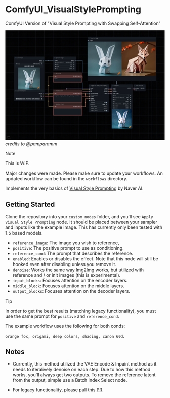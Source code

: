 # ComfyUI_VisualStylePrompting
ComfyUI Version of "Visual Style Prompting with Swapping Self-Attention"

![image](workflows/workflow_simple.png)
*credits to @pamparamm*

> [!NOTE]
> This is WIP.
>
> Major changes were made. Please make sure to update your workflows. An updated workflow can be found in the `workflows` directory.

Implements the very basics of [Visual Style Prompting](https://github.com/naver-ai/Visual-Style-Prompting) by Naver AI.

## Getting Started

Clone the repository into your `custom_nodes` folder, and you'll see `Apply Visual Style Prompting` node. It should be placed between your sampler and inputs like the example image.
This has currently only been tested with 1.5 based models.

- `reference_image`: The image you wish to reference,
- `positive`: The positive prompt to use as conditioning.
- `reference_cond`: The prompt that describes the reference.
- `enabled`: Enables or disables the effect. Note that this node will still be hooked even after disabling unless you remove it.
- `denoise`: Works the same way Img2Img works, but utilized with reference and / or init images (this is experimental).
- `input_blocks`: Focuses attention on the encoder layers.
- `middle_block`: Focuses attention on the middle layers.
- `output_blocks`: Focuses attention on the decoder layers.

> [!TIP]
> In order to get the best results (matching legacy functionality), you must use the same prompt for `positive` and `reference_cond`.
>
> The example workflow uses the following for both conds:
>
> `orange fox, origami, deep colors, shading, canon 60d`.

## Notes

- Currently, this method utilized the VAE Encode & Inpaint method as it needs to iteralively denoise on each step.
Due to how this method works, you'll always get two outputs. To remove the reference latent from the output, simple use a Batch Index Select node.

- For legacy functionality, please pull this [PR](https://github.com/ExponentialML/ComfyUI_VisualStylePrompting/tree/712a41579e730c5db87d68c2dcde4e92c48ab2cc).
